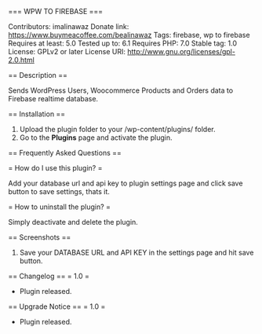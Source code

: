 === WPW TO FIREBASE ===
 
Contributors: imalinawaz
Donate link: https://www.buymeacoffee.com/bealinawaz
Tags: firebase, wp to firebase
Requires at least: 5.0
Tested up to: 6.1
Requires PHP: 7.0
Stable tag: 1.0
License: GPLv2 or later
License URI: http://www.gnu.org/licenses/gpl-2.0.html 
  
== Description ==
  
Sends WordPress Users, Woocommerce Products and Orders data to Firebase realtime database. 
  
== Installation ==
  
1. Upload the plugin folder to your /wp-content/plugins/ folder.
1. Go to the **Plugins** page and activate the plugin.
  
== Frequently Asked Questions ==
  
= How do I use this plugin? =
  
Add your database url and api key to plugin settings page and click save button to save settings, thats it.
  
= How to uninstall the plugin? =
  
Simply deactivate and delete the plugin. 

== Screenshots ==

1. Save your DATABASE URL and API KEY in the settings page and hit save button.

== Changelog ==
= 1.0 =
* Plugin released.

== Upgrade Notice ==
= 1.0 =
* Plugin released.

